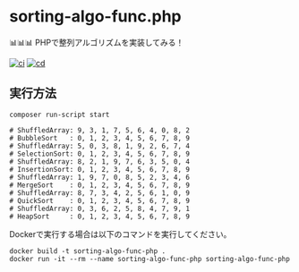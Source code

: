 # sorting-algo-func.php

📊📊📊 PHPで整列アルゴリズムを実装してみる！  

[![ci](https://github.com/osawa-koki/sorting-algo-func.php/actions/workflows/ci.yml/badge.svg)](https://github.com/osawa-koki/sorting-algo-func.php/actions/workflows/ci.yml)
[![cd](https://github.com/osawa-koki/sorting-algo-func.php/actions/workflows/cd.yml/badge.svg)](https://github.com/osawa-koki/sorting-algo-func.php/actions/workflows/cd.yml)

## 実行方法

```shell
composer run-script start

# ShuffledArray: 9, 3, 1, 7, 5, 6, 4, 0, 8, 2
# BubbleSort   : 0, 1, 2, 3, 4, 5, 6, 7, 8, 9
# ShuffledArray: 5, 0, 3, 8, 1, 9, 2, 6, 7, 4
# SelectionSort: 0, 1, 2, 3, 4, 5, 6, 7, 8, 9
# ShuffledArray: 8, 2, 1, 9, 7, 6, 3, 5, 0, 4
# InsertionSort: 0, 1, 2, 3, 4, 5, 6, 7, 8, 9
# ShuffledArray: 1, 9, 7, 0, 8, 5, 2, 3, 4, 6
# MergeSort    : 0, 1, 2, 3, 4, 5, 6, 7, 8, 9
# ShuffledArray: 8, 7, 3, 4, 2, 5, 6, 1, 0, 9
# QuickSort    : 0, 1, 2, 3, 4, 5, 6, 7, 8, 9
# ShuffledArray: 0, 3, 6, 2, 5, 8, 4, 7, 9, 1
# HeapSort     : 0, 1, 2, 3, 4, 5, 6, 7, 8, 9
```

Dockerで実行する場合は以下のコマンドを実行してください。  

```shell
docker build -t sorting-algo-func-php .
docker run -it --rm --name sorting-algo-func-php sorting-algo-func-php
```
